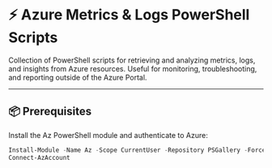 # ⚡ Azure Metrics & Logs PowerShell Scripts

Collection of PowerShell scripts for retrieving and analyzing metrics, logs, and insights from Azure resources. Useful for monitoring, troubleshooting, and reporting outside of the Azure Portal.

---

## 📦 Prerequisites

Install the Az PowerShell module and authenticate to Azure:

```powershell
Install-Module -Name Az -Scope CurrentUser -Repository PSGallery -Force
Connect-AzAccount
